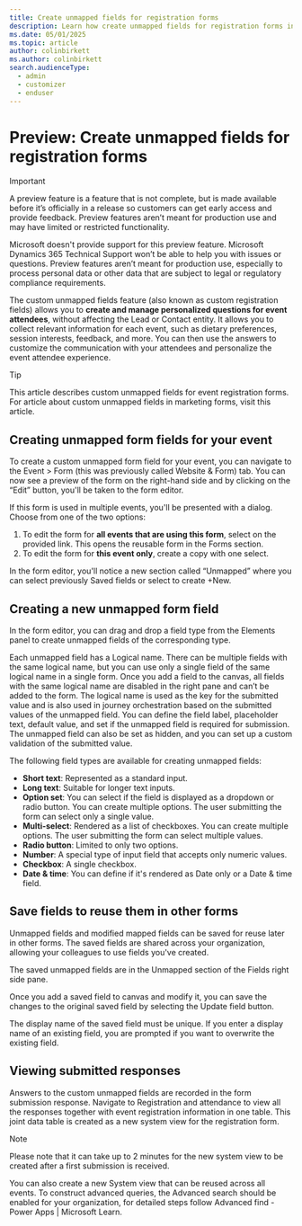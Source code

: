 ```yaml
---
title: Create unmapped fields for registration forms
description: Learn how create unmapped fields for registration forms in Dynamics 365 Customer Insights - Journeys. 
ms.date: 05/01/2025
ms.topic: article
author: colinbirkett
ms.author: colinbirkett
search.audienceType: 
  - admin
  - customizer
  - enduser
---
```


# Preview: Create unmapped fields for registration forms

> [!IMPORTANT]
> A preview feature is a feature that is not complete, but is made available before it’s officially in a release so customers can get early access and provide feedback. Preview features aren’t meant for production use and may have limited or restricted functionality.
> 
> Microsoft doesn't provide support for this preview feature. Microsoft Dynamics 365 Technical Support won’t be able to help you with issues or questions. Preview features aren’t meant for production use, especially to process personal data or other data that are subject to legal or regulatory compliance requirements.

The custom unmapped fields feature (also known as custom registration fields) allows you to **create and manage personalized questions for event attendees**, without affecting the Lead or Contact entity. It allows you to collect relevant information for each event, such as dietary preferences, session interests, feedback, and more. You can then use the answers to customize the communication with your attendees and personalize the event attendee experience. 

> [!Tip] 
> This article describes custom unmapped fields for event registration forms. For article about custom unmapped fields in marketing forms, visit this article. 

## Creating unmapped form fields for your event  

To create a custom unmapped form field for your event, you can navigate to the Event > Form (this was previously called Website & Form) tab. You can now see a preview of the form on the right-hand side and by clicking on the “Edit” button, you'll be taken to the form editor.  

If this form is used in multiple events, you'll be presented with a dialog. Choose from one of the two options:  

1. To edit the form for **all events that are using this form**, select on the provided link. This opens the reusable form in the Forms section.  
1. To edit the form for **this event only**, create a copy with one select.  

In the form editor, you'll notice a new section called “Unmapped” where you can select previously Saved fields or select to create +New. 

## Creating a new unmapped form field 

In the form editor, you can drag and drop a field type from the Elements panel to create unmapped fields of the corresponding type. 

Each unmapped field has a Logical name. There can be multiple fields with the same logical name, but you can use only a single field of the same logical name in a single form. Once you add a field to the canvas, all fields with the same logical name are disabled in the right pane and can’t be added to the form. The logical name is used as the key for the submitted value and is also used in journey orchestration based on the submitted values of the unmapped field. You can define the field label, placeholder text, default value, and set if the unmapped field is required for submission. The unmapped field can also be set as hidden, and you can set up a custom validation of the submitted value. 

The following field types are available for creating unmapped fields: 

- **Short text**: Represented as a standard input. 
- **Long text**: Suitable for longer text inputs. 
- **Option set**: You can select if the field is displayed as a dropdown or radio button. You can create multiple options. The user submitting the form can select only a single value. 
- **Multi-select**: Rendered as a list of checkboxes. You can create multiple options. The user submitting the form can select multiple values. 
- **Radio button**: Limited to only two options. 
- **Number**: A special type of input field that accepts only numeric values. 
- **Checkbox**: A single checkbox. 
- **Date & time**: You can define if it's rendered as Date only or a Date & time field. 

## Save fields to reuse them in other forms 

Unmapped fields and modified mapped fields can be saved for reuse later in other forms. The saved fields are shared across your organization, allowing your colleagues to use fields you've created. 

The saved unmapped fields are in the Unmapped section of the Fields right side pane. 

Once you add a saved field to canvas and modify it, you can save the changes to the original saved field by selecting the Update field button. 

The display name of the saved field must be unique. If you enter a display name of an existing field, you are prompted if you want to overwrite the existing field. 

## Viewing submitted responses  

Answers to the custom unmapped fields are recorded in the form submission response. Navigate to Registration and attendance to view all the responses together with event registration information in one table. This joint data table is created as a new system view for the registration form.  

> [!Note]
> Please note that it can take up to 2 minutes for the new system view to be created after a first submission is received.  

You can also create a new System view that can be reused across all events. To construct advanced queries, the Advanced search should be enabled for your organization, for detailed steps follow Advanced find - Power Apps | Microsoft Learn.
